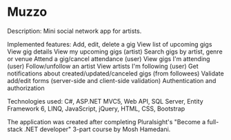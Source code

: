 # Muzzo

Description:
Mini social network app for artists. 

Implemented features:
Add, edit, delete a gig
View list of upcoming gigs
View gig details
View my upcoming gigs (artist)
Search gigs by artist, genre or venue
Attend a gig/cancel attendance (user)
View gigs I'm attending (user)
Follow/unfollow an artist
View artists I'm following (user)
Get notifications about created/updated/canceled gigs (from followees)
Validate add/edit forms (server-side and client-side validation) 
Authentication and authorization 


Technologies used:
C#, 
ASP.NET MVC5, 
Web API, 
SQL Server, 
Entity Framework 6, 
LINQ, 
JavaScript, 
jQuery, 
HTML, 
CSS,
Bootstrap


The application was created after completing Pluralsight's "Become a full-stack .NET developer" 3-part course by Mosh Hamedani.
